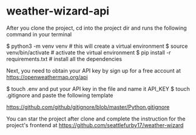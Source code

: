 # weather-wizard-api
After you clone the project, cd into the project dir and runs the following command in your terminal

$ python3 -m venv venv # this will create a virtual environment
$ source venv/bin/activate # activate the virtual environment
$ pip install -r requirements.txt # install all the dependencies

Next, you need to obtain your API key by sign up for a free account at https://openweathermap.org/api

$ touch .env and put your API key in the file and name it API_KEY
$ touch .gitignore and paste the following template 

https://github.com/github/gitignore/blob/master/Python.gitignore

You can star the project after clone and complete the instruction for the project's frontend at 
https://github.com/seattlefurby17/weather-wizard
